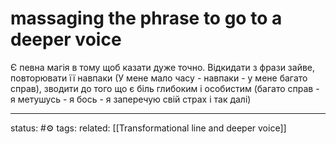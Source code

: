 # massaging the phrase to go to a deeper voice 
Є певна магія в тому щоб казати дуже точно.
Відкидати з фрази зайве, повторювати її навпаки (У мене мало часу - навпаки - у мене багато справ), зводити до того що є біль глибоким і особистим (багато справ - я метушусь - я бось - я заперечую свій страх і так далі)

---
status: #⚙️ 
tags: 
related: [[Transformational line and deeper voice]]